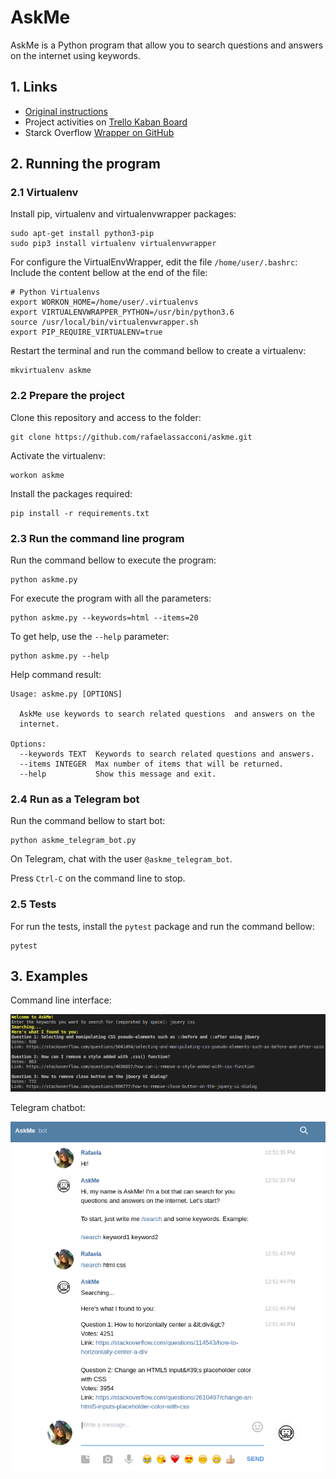 # AskMe

AskMe is a Python program that allow you to search questions and answers on the internet using keywords.


## 1. Links

- [Original instructions](https://github.com/rafaelassacconi/askme/blob/master/docs/TEST.md)
- Project activities on [Trello Kaban Board](https://trello.com/b/bd38bLJn/askme)
- Starck Overflow [Wrapper on GitHub](https://github.com/rafaelassacconi/stackoverflow)

## 2. Running the program

### 2.1 Virtualenv

Install pip, virtualenv and virtualenvwrapper packages:
```
sudo apt-get install python3-pip
sudo pip3 install virtualenv virtualenvwrapper
```
For configure the VirtualEnvWrapper, edit the file `/home/user/.bashrc`:
Include the content bellow at the end of the file:
```
# Python Virtualenvs 
export WORKON_HOME=/home/user/.virtualenvs
export VIRTUALENVWRAPPER_PYTHON=/usr/bin/python3.6
source /usr/local/bin/virtualenvwrapper.sh 
export PIP_REQUIRE_VIRTUALENV=true 
```
Restart the terminal and run the command bellow to create a virtualenv:
```
mkvirtualenv askme
```

### 2.2 Prepare the project
Clone this repository and access to the folder:
```
git clone https://github.com/rafaelassacconi/askme.git
```
Activate the virtualenv:
```
workon askme
```
Install the packages required:
```
pip install -r requirements.txt
```

### 2.3 Run the command line program
Run the command bellow to execute the program:
```
python askme.py
```
For execute the program with all the parameters:
```
python askme.py --keywords=html --items=20
```
To get help, use the `--help` parameter:
```
python askme.py --help
```
Help command result:
```console
Usage: askme.py [OPTIONS]

  AskMe use keywords to search related questions  and answers on the
  internet.

Options:
  --keywords TEXT  Keywords to search related questions and answers.
  --items INTEGER  Max number of items that will be returned.
  --help           Show this message and exit.
```

### 2.4 Run as a Telegram bot
Run the command bellow to start bot:
```
python askme_telegram_bot.py
```

On Telegram, chat with the user `@askme_telegram_bot`.

Press `Ctrl-C` on the command line to stop.

### 2.5 Tests
For run the tests, install the `pytest` package and run the command bellow:
```
pytest
```

## 3. Examples

Command line interface:

![Console Example](https://github.com/rafaelassacconi/askme/blob/master/docs/example-console.png?raw=true)


Telegram chatbot:

![Telegram Example](https://github.com/rafaelassacconi/askme/blob/master/docs/example-bot.png?raw=true)